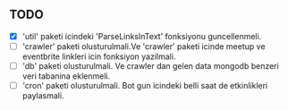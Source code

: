 TODO
----

- [X] 'util' paketi icindeki 'ParseLinksInText' fonksiyonu guncellenmeli.
- [ ] 'crawler' paketi olusturulmali.Ve 'crawler' paketi icinde meetup ve eventbrite linkleri icin fonksiyon yazilmali.
- [ ] 'db' paketi olusturulmali. Ve crawler dan gelen data mongodb benzeri veri tabanina eklenmeli.
- [ ] 'cron' paketi olusturulmali. Bot gun icindeki belli saat de etkinlikleri paylasmali.
